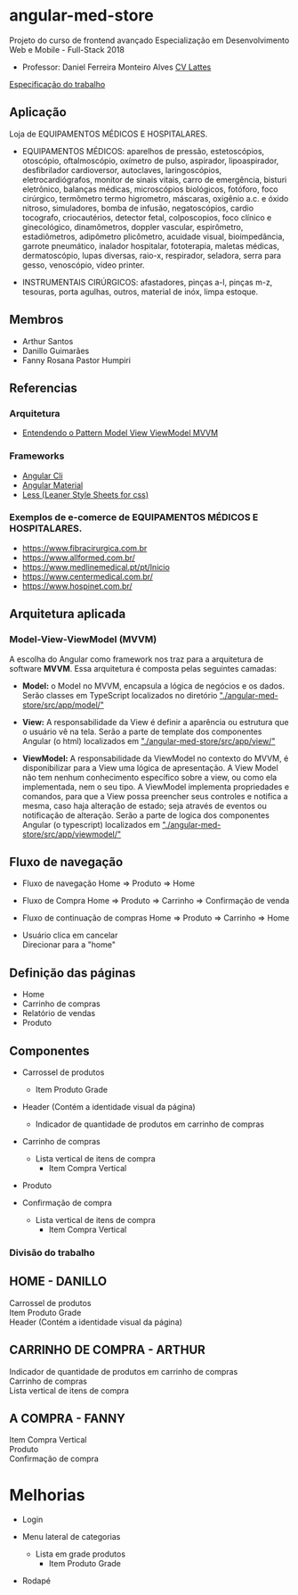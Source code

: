 # angular-med-store
Projeto do curso de frontend avançado Especialização em Desenvolvimento Web e Mobile - Full-Stack 2018
- Professor: Daniel Ferreira Monteiro Alves [CV Lattes](http://buscatextual.cnpq.br/buscatextual/visualizacv.do?id=K4130406P8)

[Especificação do trabalho](https://github.com/danfma/pos-ufg-2018/wiki/Trabalho-final)


## Aplicação
Loja de EQUIPAMENTOS MÉDICOS E HOSPITALARES.

* EQUIPAMENTOS MÉDICOS: aparelhos de pressão, estetoscópios, otoscópio, oftalmoscópio, oxímetro de pulso, aspirador, lipoaspirador, desfibrilador cardioversor, autoclaves, laringoscópios, eletrocardiógrafos, monitor de sinais vitais, carro de emergência, bisturi eletrônico, balanças médicas, microscópios biológicos, fotóforo, foco cirúrgico, termômetro termo higrometro, máscaras, oxigênio a.c. e óxido nitroso, simuladores, bomba de infusão, negatoscópios, cardio tocografo, criocautérios, detector fetal, colposcopios, foco clínico e ginecológico, dinamômetros, doppler vascular, espirômetro, estadiômetros, adipômetro plicômetro, acuidade visual, bioimpedância, garrote pneumático, inalador hospitalar, fototerapia, maletas médicas, dermatoscópio, lupas diversas, raio-x, respirador, seladora, serra para gesso, venoscópio, video printer.

* INSTRUMENTAIS CIRÚRGICOS: afastadores, pinças a-l, pinças m-z, tesouras, porta agulhas, outros, material de inóx, limpa estoque.

## Membros
* Arthur Santos
* Danillo Guimarães
* Fanny Rosana Pastor Humpiri

## Referencias

### Arquitetura

* [Entendendo o Pattern Model View ViewModel MVVM](https://www.devmedia.com.br/entendendo-o-pattern-model-view-viewmodel-mvvm/18411)

### Frameworks

* [Angular Cli](https://cli.angular.io/)
* [Angular Material](https://material.angular.io/)
* [Less (Leaner Style Sheets for css)](http://lesscss.org/)

### Exemplos de e-comerce de EQUIPAMENTOS MÉDICOS E HOSPITALARES.

* https://www.fibracirurgica.com.br
* https://www.allformed.com.br/
* https://www.medlinemedical.pt/pt/Inicio
* https://www.centermedical.com.br/
* https://www.hospinet.com.br/

## Arquitetura aplicada

### Model-View-ViewModel (MVVM)

A escolha do Angular como framework nos traz para a arquitetura de software **MVVM**. Essa arquitetura é composta pelas seguintes camadas:

- **Model:** o Model no MVVM, encapsula a lógica de negócios e os dados. Serão classes em TypeScript localizados no diretório ["./angular-med-store/src/app/model/"](https://github.com/acsantosabino/angular-med-store/tree/master/angular-med-store/src/app/model)

- **View:** A responsabilidade da View é definir a aparência ou estrutura que o usuário vê na tela. Serão a parte de template dos componentes Angular (o html) localizados em ["./angular-med-store/src/app/view/"](https://github.com/acsantosabino/angular-med-store/tree/master/angular-med-store/src/app/view)

- **ViewModel:** A responsabilidade da ViewModel no contexto do MVVM, é disponibilizar para a View uma lógica de apresentação. A View Model não tem nenhum conhecimento específico sobre a view, ou como ela implementada, nem o seu tipo. A ViewModel implementa propriedades e comandos, para que a View possa preencher seus controles e notifica a mesma, caso haja alteração de estado; seja através de eventos ou notificação de alteração. Serão a parte de logica dos componentes Angular (o typescript) localizados em ["./angular-med-store/src/app/viewmodel/"](https://github.com/acsantosabino/angular-med-store/tree/master/angular-med-store/src/app/viewmodel)

## Fluxo de navegação
* Fluxo de navegação
  Home => Produto => Home  
  
* Fluxo de Compra
  Home => Produto => Carrinho => Confirmação de venda
  
* Fluxo de continuação de compras
  Home => Produto => Carrinho => Home
  
* Usuário clica em cancelar  
  Direcionar para a "home"

## Definição das páginas
* Home
* Carrinho de compras
* Relatório de vendas
* Produto

## Componentes
* Carrossel de produtos
  * Item Produto Grade
  
* Header (Contém a identidade visual da página)
  * Indicador de quantidade de produtos em carrinho de compras

* Carrinho de compras
  * Lista vertical de itens de compra
    * Item Compra Vertical

* Produto

* Confirmação de compra
  * Lista vertical de itens de compra
    * Item Compra Vertical

### Divisão do trabalho

HOME - DANILLO  
----------------------------  
Carrossel de produtos  
Item Produto Grade  
Header (Contém a identidade visual da página)  


CARRINHO DE COMPRA - ARTHUR  
----------------------------  
Indicador de quantidade de produtos em carrinho de compras  
Carrinho de compras  
Lista vertical de itens de compra  


A COMPRA - FANNY  
----------------------------  
Item Compra Vertical  
Produto  
Confirmação de compra  

# Melhorias
* Login

* Menu lateral de categorias
  * Lista em grade produtos
    * Item Produto Grade

* Rodapé

